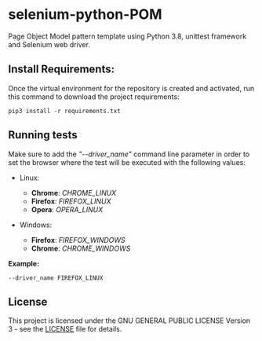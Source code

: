 # selenium-python-POM
Page Object Model pattern template using Python 3.8, unittest framework and Selenium web driver.

## Install Requirements:
Once the virtual environment for the repository is created and activated, run this command to download the project 
requirements: 
``` 
pip3 install -r requirements.txt 
```

## Running tests
Make sure to add the *"--driver_name"* command line parameter in order to set the browser where the test will be executed 
with the following values:

 - Linux:
    - **Chrome**: *CHROME_LINUX*
    - **Firefox**: *FIREFOX_LINUX*
    - **Opera**: *OPERA_LINUX*
 
  - Windows:
    - **Firefox**: *FIREFOX_WINDOWS*
    - **Chrome**: *CHROME_WINDOWS*

**Example:**
``` 
--driver_name FIREFOX_LINUX
```

## License
This project is licensed under the GNU GENERAL PUBLIC LICENSE Version 3 - see the [LICENSE](LICENSE) file for details.